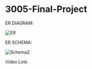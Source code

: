 # 3005-Final-Project

ER DIAGRAM:

![ER](https://github.com/EdmundYe/3005-Final-Project/assets/144640029/bebba487-459d-43b9-a858-a07849d27405)

ER SCHEMA:

![Schema2](https://github.com/EdmundYe/3005-Final-Project/assets/144640029/dc874e51-74bd-4456-9776-4bba6843ad25)

Video Link:

